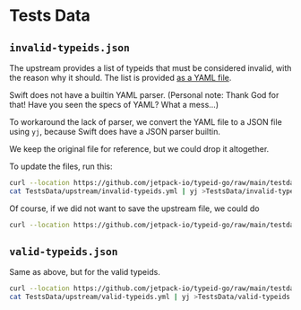 # Tests Data

## `invalid-typeids.json`
The upstream provides a list of typeids that must be considered invalid, with the reason why it should.
The list is provided [as a YAML file](<https://github.com/jetpack-io/typeid-go/blob/main/testdata/invalid.yml>).

Swift does not have a builtin YAML parser.
(Personal note: Thank God for that! Have you seen the specs of YAML? What a mess…)

To workaround the lack of parser, we convert the YAML file to a JSON file using `yj`, because Swift does have a JSON parser builtin.

We keep the original file for reference, but we could drop it altogether.

To update the files, run this:
```bash
curl --location https://github.com/jetpack-io/typeid-go/raw/main/testdata/invalid.yml >TestsData/upstream/invalid-typeids.yml
cat TestsData/upstream/invalid-typeids.yml | yj >TestsData/invalid-typeids.json
```

Of course, if we did not want to save the upstream file, we could do
```bash
curl --location https://github.com/jetpack-io/typeid-go/raw/main/testdata/invalid.yml | yj >TestsData/invalid-typeids.json
```

## `valid-typeids.json`
Same as above, but for the valid typeids.
```bash
curl --location https://github.com/jetpack-io/typeid-go/raw/main/testdata/valid.yml >TestsData/upstream/valid-typeids.yml
cat TestsData/upstream/valid-typeids.yml | yj >TestsData/valid-typeids.json
```
